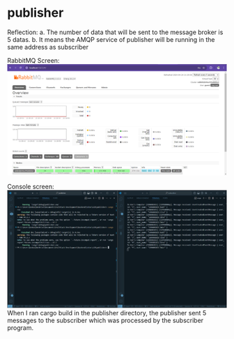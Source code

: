 # publisher

Reflection:
    a. The number of data that will be sent to the message broker is 5 datas.
    b. It means the AMQP service of publisher will be running in the same address as subscriber



RabbitMQ Screen:
![alt text](image.png)

Console screen:
![alt text](image-2.png)
When I ran cargo build in the publisher directory, the publisher sent 5 messages to the subscriber which was processed by the subscriber program.
